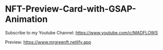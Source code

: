# NFT-Preview-Card-with-GSAP-Animation

Subscribe to my Youtube Channel: https://www.youtube.com/c/MADFLOWS

Preview: https://www.mrgreenft.netlify.app
